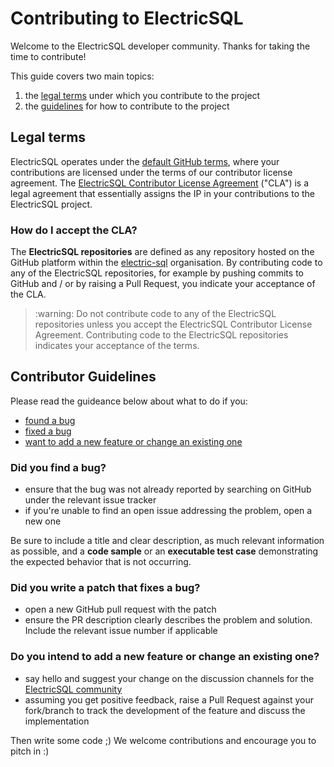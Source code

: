 
# Contributing to ElectricSQL

Welcome to the ElectricSQL developer community. Thanks for taking the time to contribute!

This guide covers two main topics:

1. the [legal terms](#legal-terms) under which you contribute to the project
2. the [guidelines](#contributor-guidelines) for how to contribute to the project

## Legal terms

ElectricSQL operates under the
[default GitHub terms](https://help.github.com/en/articles/github-terms-of-service#6-contributions-under-repository-license),
where your contributions are licensed under the terms of our
contributor license agreement. The
[ElectricSQL Contributor License Agreement](https://github.com/electric-sql/meta/blob/master/CLA.md) ("CLA") is a legal agreement that essentially assigns the IP in your contributions to the ElectricSQL project.

### How do I accept the CLA?

The **ElectricSQL repositories** are defined as any repository hosted on the GitHub platform within the [electric-sql](https://github.com/electric-sql) organisation. By contributing code to any of the ElectricSQL repositories, for example by pushing commits to GitHub and / or by raising a Pull Request, you indicate your acceptance of the CLA.

<blockquote>
  :warning: Do not contribute code to any of the ElectricSQL repositories unless you accept the ElectricSQL Contributor License Agreement. Contributing code to the ElectricSQL repositories indicates your acceptance of the terms.
</blockquote>

## Contributor Guidelines

Please read the guideance below about what to do if you:

- [found a bug](#did-you-find-a-bug)
- [fixed a bug](#did-you-write-a-patch-that-fixes-a-bug)
- [want to add a new feature or change an existing one](#do-you-intend-to-add-a-new-feature-or-change-an-existing-one)

### Did you find a bug?

* ensure that the bug was not already reported by searching on GitHub under the relevant issue tracker
* if you're unable to find an open issue addressing the problem, open a new one

Be sure to include a title and clear description, as much relevant information as possible, and a **code sample** or an **executable test case** demonstrating the expected behavior that is not occurring.

### Did you write a patch that fixes a bug?

* open a new GitHub pull request with the patch
* ensure the PR description clearly describes the problem and solution. Include the relevant issue number if applicable

### Do you intend to add a new feature or change an existing one?

* say hello and suggest your change on the discussion channels for the [ElectricSQL community](https://electric-sql.com/about/community)
* assuming you get positive feedback, raise a Pull Request against your fork/branch to track the development of the feature and discuss the implementation

Then write some code ;) We welcome contributions and encourage you to pitch in :)
